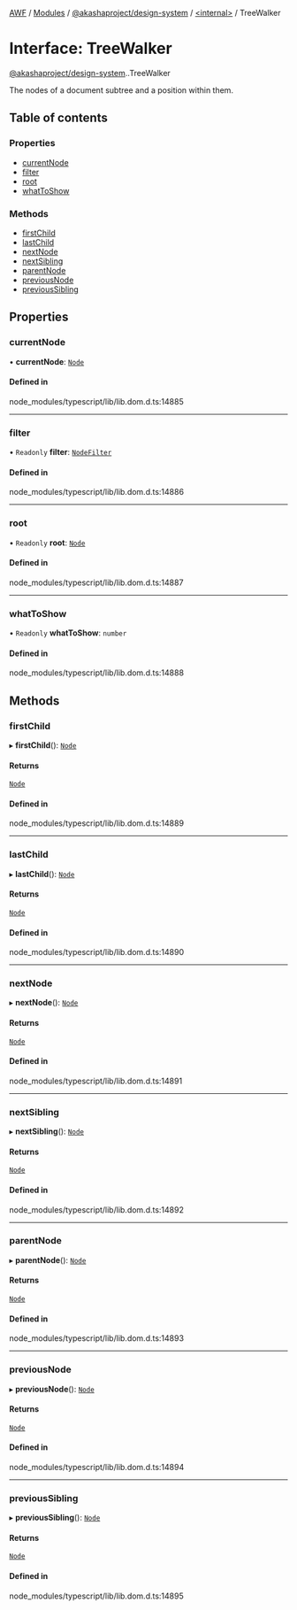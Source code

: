 [AWF](../README.md) / [Modules](../modules.md) / [@akashaproject/design-system](../modules/akashaproject_design_system.md) / [<internal\>](../modules/akashaproject_design_system._internal_.md) / TreeWalker

# Interface: TreeWalker

[@akashaproject/design-system](../modules/akashaproject_design_system.md).[<internal>](../modules/akashaproject_design_system._internal_.md).TreeWalker

The nodes of a document subtree and a position within them.

## Table of contents

### Properties

- [currentNode](akashaproject_design_system._internal_.TreeWalker.md#currentnode)
- [filter](akashaproject_design_system._internal_.TreeWalker.md#filter)
- [root](akashaproject_design_system._internal_.TreeWalker.md#root)
- [whatToShow](akashaproject_design_system._internal_.TreeWalker.md#whattoshow)

### Methods

- [firstChild](akashaproject_design_system._internal_.TreeWalker.md#firstchild)
- [lastChild](akashaproject_design_system._internal_.TreeWalker.md#lastchild)
- [nextNode](akashaproject_design_system._internal_.TreeWalker.md#nextnode)
- [nextSibling](akashaproject_design_system._internal_.TreeWalker.md#nextsibling)
- [parentNode](akashaproject_design_system._internal_.TreeWalker.md#parentnode)
- [previousNode](akashaproject_design_system._internal_.TreeWalker.md#previousnode)
- [previousSibling](akashaproject_design_system._internal_.TreeWalker.md#previoussibling)

## Properties

### currentNode

• **currentNode**: [`Node`](../modules/akashaproject_design_system._internal_.md#node)

#### Defined in

node_modules/typescript/lib/lib.dom.d.ts:14885

___

### filter

• `Readonly` **filter**: [`NodeFilter`](../modules/akashaproject_design_system._internal_.md#nodefilter)

#### Defined in

node_modules/typescript/lib/lib.dom.d.ts:14886

___

### root

• `Readonly` **root**: [`Node`](../modules/akashaproject_design_system._internal_.md#node)

#### Defined in

node_modules/typescript/lib/lib.dom.d.ts:14887

___

### whatToShow

• `Readonly` **whatToShow**: `number`

#### Defined in

node_modules/typescript/lib/lib.dom.d.ts:14888

## Methods

### firstChild

▸ **firstChild**(): [`Node`](../modules/akashaproject_design_system._internal_.md#node)

#### Returns

[`Node`](../modules/akashaproject_design_system._internal_.md#node)

#### Defined in

node_modules/typescript/lib/lib.dom.d.ts:14889

___

### lastChild

▸ **lastChild**(): [`Node`](../modules/akashaproject_design_system._internal_.md#node)

#### Returns

[`Node`](../modules/akashaproject_design_system._internal_.md#node)

#### Defined in

node_modules/typescript/lib/lib.dom.d.ts:14890

___

### nextNode

▸ **nextNode**(): [`Node`](../modules/akashaproject_design_system._internal_.md#node)

#### Returns

[`Node`](../modules/akashaproject_design_system._internal_.md#node)

#### Defined in

node_modules/typescript/lib/lib.dom.d.ts:14891

___

### nextSibling

▸ **nextSibling**(): [`Node`](../modules/akashaproject_design_system._internal_.md#node)

#### Returns

[`Node`](../modules/akashaproject_design_system._internal_.md#node)

#### Defined in

node_modules/typescript/lib/lib.dom.d.ts:14892

___

### parentNode

▸ **parentNode**(): [`Node`](../modules/akashaproject_design_system._internal_.md#node)

#### Returns

[`Node`](../modules/akashaproject_design_system._internal_.md#node)

#### Defined in

node_modules/typescript/lib/lib.dom.d.ts:14893

___

### previousNode

▸ **previousNode**(): [`Node`](../modules/akashaproject_design_system._internal_.md#node)

#### Returns

[`Node`](../modules/akashaproject_design_system._internal_.md#node)

#### Defined in

node_modules/typescript/lib/lib.dom.d.ts:14894

___

### previousSibling

▸ **previousSibling**(): [`Node`](../modules/akashaproject_design_system._internal_.md#node)

#### Returns

[`Node`](../modules/akashaproject_design_system._internal_.md#node)

#### Defined in

node_modules/typescript/lib/lib.dom.d.ts:14895
